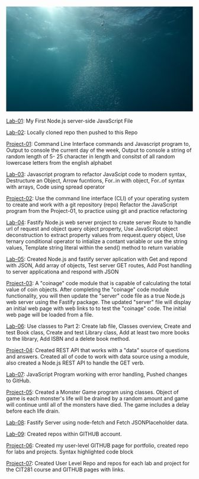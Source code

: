 ![](docs/assets/images/water.jpg)


[Lab-01]( https://c-stockdale.github.io/CIT281-lab-01/): My First Node.js server-side JavaScript File

[Lab-02]( https://c-stockdale.github.io/CIT281-Lab-02/): Locally cloned repo then pushed to this Repo

[Project-01](https://c-stockdale.github.io/CIT281-P1/): Command Line Interface commands and Javascript program to, Output to console the current day of the week, Output to console a string of random length of 5-             25 character in length and consitst of all random lowercase letters from the english alphabet

[Lab-03]( https://c-stockdale.github.io/CIT281-Lab-03/): Javascript program to refactor JavaScipt code to modern syntax, Destructure an Object, Arrow fucntions,                                                                For..in with object, For..of syntax with arrays, Code           using spread operator

[Project-02](https://c-stockdale.github.io/CIT281-P2/): Use the command line interface (CLI) of your operating system to create and work with a git repository (repo)                                                           Refactor the JavaScript program from the Project-01, to practice using git and practice refactoring

[Lab-04]( https://c-stockdale.github.io/CIT281-Lab-04/):  Fastify Node.js web server project to create server Route to handle url of request and object query object                                                             property, Use JavaScript object deconstruction to extract property values from request.query                                                                           object, Use ternary conditional operator to intialize a contant variable or use the string values, Template                                                             string literal within the send() method to return variable
          
[Lab-05]( https://c-stockdale.github.io/CIT281-Lab-05/): Created Node.js and fastify server aplication with Get and repond with JSON, Add array of objects, Test server                                                          GET routes, Add Post handling to server applicationa and respond with JSON

[Project-03](https://c-stockdale.github.io/CIT281-P3/): A "coinage" code module that is capable of calculating the total value of coin objects. After completing the                                                           "coinage" code module functionality, you will then update the "server" code file as a true Node.js web server                                                           using the Fastify package. The updated "server" file will display an initial web page with web links to to test                                                         the "coinage" code. The initial web page will be loaded from a file.

[Lab-06]( https://c-stockdale.github.io/CIT281-Lab-06/): Use classes to Part 2: Create lab file, Classes overview, Create and test Book class, Create and test Library                                                          class, Add at least two more books to the library, Add ISBN and a delete book method.

[Project-04](https://c-stockdale.github.io/CIT281-P4/): Created REST API that works with a "data" source of questions and answers. Created all of code to work with                                                             data source using a module, also created a Node.js REST API to handle the GET verb.

[Lab-07]( https://c-stockdale.github.io/CIT281-Lab-07/): JavaScript Program working with error handling, Pushed changes to GitHub.

[Project-05](https://c-stockdale.github.io/CIT281-P5/): Created a Monster Game program using classes. Object of game is each monster's life will be drained by a random                                                         amount and game will continue until all of the monsters have died. The game includes a delay before each life                                                           drain.

[Lab-08]( https://c-stockdale.github.io/CIT281-Lab-08/): Fastify Server using node-fetch and Fetch JSONPlaceholder data.

[Lab-09]( https://c-stockdale.github.io/CIT281-Lab-09/): Created repos within GITHUB account.

[Project-06](https://c-stockdale.github.io/CIT281-P6/): Created my user-level GITHUB page for portfolio, created repo for labs and projects.
                                                        Syntax highlighted code block

[Project-07](https://c-stockdale.github.io/CIT281-P7/): Created User Level Repo and repos for each lab and project for the CIT281 course and GITHUB pages with links.






          

                  

                
